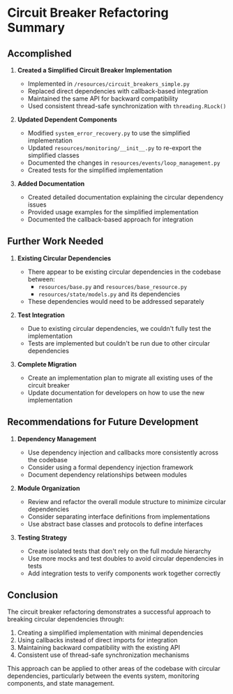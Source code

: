 # Circuit Breaker Refactoring Summary

## Accomplished

1. **Created a Simplified Circuit Breaker Implementation**
   - Implemented in `/resources/circuit_breakers_simple.py`
   - Replaced direct dependencies with callback-based integration
   - Maintained the same API for backward compatibility
   - Used consistent thread-safe synchronization with `threading.RLock()`

2. **Updated Dependent Components**
   - Modified `system_error_recovery.py` to use the simplified implementation
   - Updated `resources/monitoring/__init__.py` to re-export the simplified classes
   - Documented the changes in `resources/events/loop_management.py`
   - Created tests for the simplified implementation

3. **Added Documentation**
   - Created detailed documentation explaining the circular dependency issues
   - Provided usage examples for the simplified implementation
   - Documented the callback-based approach for integration

## Further Work Needed

1. **Existing Circular Dependencies**
   - There appear to be existing circular dependencies in the codebase between:
     - `resources/base.py` and `resources/base_resource.py`
     - `resources/state/models.py` and its dependencies
   - These dependencies would need to be addressed separately

2. **Test Integration**
   - Due to existing circular dependencies, we couldn't fully test the implementation
   - Tests are implemented but couldn't be run due to other circular dependencies

3. **Complete Migration**
   - Create an implementation plan to migrate all existing uses of the circuit breaker
   - Update documentation for developers on how to use the new implementation

## Recommendations for Future Development

1. **Dependency Management**
   - Use dependency injection and callbacks more consistently across the codebase
   - Consider using a formal dependency injection framework
   - Document dependency relationships between modules

2. **Module Organization**
   - Review and refactor the overall module structure to minimize circular dependencies
   - Consider separating interface definitions from implementations
   - Use abstract base classes and protocols to define interfaces

3. **Testing Strategy**
   - Create isolated tests that don't rely on the full module hierarchy
   - Use more mocks and test doubles to avoid circular dependencies in tests
   - Add integration tests to verify components work together correctly

## Conclusion

The circuit breaker refactoring demonstrates a successful approach to breaking circular dependencies through:

1. Creating a simplified implementation with minimal dependencies
2. Using callbacks instead of direct imports for integration
3. Maintaining backward compatibility with the existing API
4. Consistent use of thread-safe synchronization mechanisms

This approach can be applied to other areas of the codebase with circular dependencies, particularly between the events system, monitoring components, and state management.